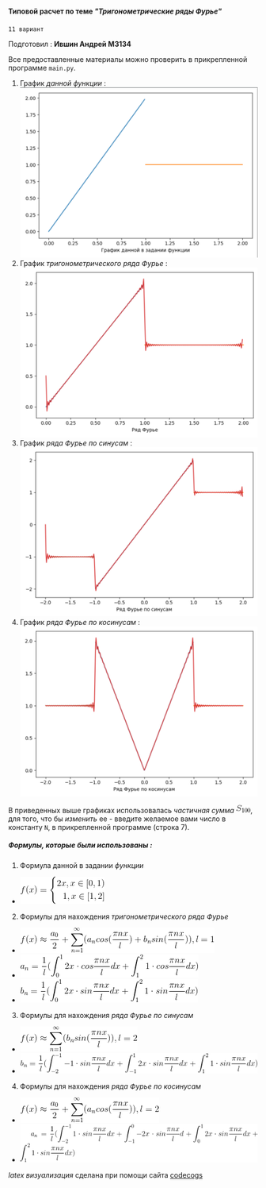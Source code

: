 #### Типовой расчет по теме _"Тригонометрические ряды Фурье"_
`11 вариант`

Подготовил : **Ившин Андрей М3134**

Все предоставленные материалы можно проверить в прикрепленной программе `main.py`.


1. График _данной функции_ :
![График данной функции](graphs/function.png)
2. График _тригонометрического ряда Фурье_ :
![График тригонометрического ряда Фурье](graphs/fourier.png)
3. График _ряда Фурье по синусам_ :
![График ряда Фурье по синусам](graphs/fourier_sin.png)
4. График _ряда Фурье по косинусам_ :
![График ряда Фурье по косинусам](graphs/fourier_cos.png)

В приведенных выше графиках использовалась _частичная сумма_ ![График искомой функции](latex/S100.png),
для того, что бы _изменить_ ее - введите желаемое вами число в константу `N`, в прикрепленной программе
(строка 7).

##### Формулы, которые были использованы :
1. Формула данной в задании _функции_  
* ![Формула функции](latex/function.png)

2. Формулы для нахождения _тригонометрического ряда Фурье_   
* ![Общая формула](latex/trig_fourier.png)   
* ![a_n](latex/an.png)   
* ![b_n](latex/bn.png)   

3. Формулы для нахождения _ряда Фурье по синусам_   
* ![Общая формула](latex/sin_fourier.png)   
* ![b_n](latex/bn_sin.png)

4. Формулы для нахождения _ряда Фурье по косинусам_   
* ![Общая формула](latex/cos_fourier.png)   
* ![b_n](latex/an_cos.png)


_latex визуализация_ сделана при помощи сайта [codecogs](https://www.codecogs.com/latex/eqneditor.php)
